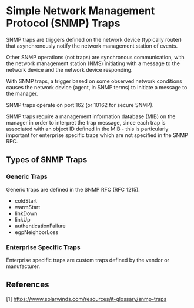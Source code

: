 # Simple Network Management Protocol (SNMP) Traps

SNMP traps are triggers defined on the network device (typically router) that asynchronously notify the network management station of events. 

Other SNMP operations (not traps) are synchronous communication, with the network management station (NMS) initiating with a message to the network device and the network device responding.

With SNMP traps, a trigger based on some observed network conditions causes the network device (agent, in SNMP terms) to initiate a message to the manager.

SNMP traps operate on port 162 (or 10162 for secure SNMP).

SNMP traps require a management information database (MIB) on the manager in order to interpret the trap message, since each trap is associated with an object ID defined in the MIB - this is particularly important for enterprise specific traps which are not specified in the SNMP RFC.

## Types of SNMP Traps

### Generic Traps

Generic traps are defined in the SNMP RFC (RFC 1215).

* coldStart
* warmStart
* linkDown
* linkUp
* authenticationFailure
* egpNeighborLoss

### Enterprise Specific Traps

Enterprise specific traps are custom traps defined by the vendor or manufacturer.

## References

[1] https://www.solarwinds.com/resources/it-glossary/snmp-traps